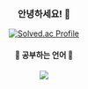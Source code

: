 <div align = "center">

### 안녕하세요! 👋

[![Solved.ac Profile](http://mazassumnida.wtf/api/generate_badge?boj=dmlgus1922)](https://solved.ac/dmlgus1922)

#### 🌱 **공부하는 언어** 🌱

<img src="https://img.shields.io/badge/Python-3766AB?style=flat-square&logo=Python&logoColor=white"/></a>

</div>
